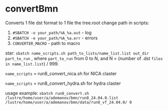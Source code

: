 # convertBmn

Converts 1 file dst format to 1 file the tree.root 
change path in scripts:
1. `#SBATCH -o your_path/%A_%a.out` - log
2. `#SBATCH -e your_path/%A_%a.err` - errors 
3. `CONVERTER_MACRO` - path to macro

star: 
`sbatch name_scripts.sh path_to_lists/name_list.list out_dir part_to_run`
, where `part_to_run` from 0 to N, and N = (number of .dst `files in name_list.list`) / 999.

`name_scripts` = run8_convert_nica.sh for NICA claster

`name_scripts` = run8_convert_hydra.sh for hydra claster

usage example:
`sbatch run8_convert.sh /lustre/home/user/a/ademanov/bmn/run8_24.04.0.list /lustre/home/user/a/ademanov/bmn/data/run8_vf_24.04.0/ 0`

